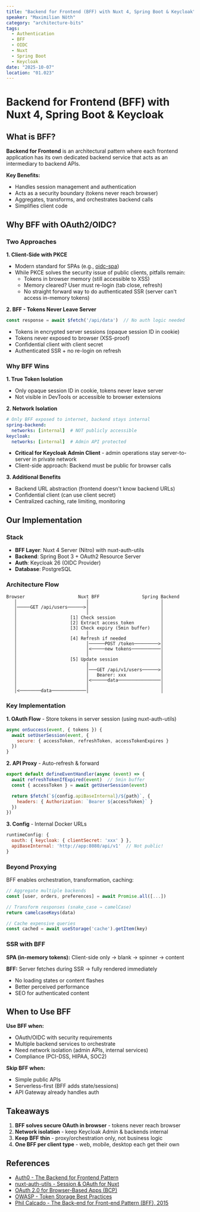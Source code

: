 ```yaml
---
title: "Backend for Frontend (BFF) with Nuxt 4, Spring Boot & Keycloak"
speaker: "Maximilian Nöth"
category: "architecture-bits"
tags:
  - Authentication
  - BFF
  - OIDC
  - Nuxt
  - Spring Boot
  - Keycloak
date: "2025-10-07"
location: "01.023"
---
```


# Backend for Frontend (BFF) with Nuxt 4, Spring Boot & Keycloak

## What is BFF?

**Backend for Frontend** is an architectural pattern where each frontend application has its own dedicated backend service that acts as an intermediary to backend APIs.

**Key Benefits:**
- Handles session management and authentication
- Acts as a security boundary (tokens never reach browser)
- Aggregates, transforms, and orchestrates backend calls
- Simplifies client code

## Why BFF with OAuth2/OIDC?

### Two Approaches

**1. Client-Side with PKCE**
- Modern standard for SPAs (e.g., [oidc-spa](https://github.com/keycloakify/oidc-spa))
- While PKCE solves the security issue of public clients, pitfalls remain:
  - Tokens in browser memory (still accessible to XSS)
  - Memory cleared? User must re-login (tab close, refresh)
  - No straight forward way to do authenticated SSR (server can't access in-memory tokens)

**2. BFF - Tokens Never Leave Server**
```typescript
const response = await $fetch('/api/data')  // No auth logic needed
```
- Tokens in encrypted server sessions (opaque session ID in cookie)
- Tokens never exposed to browser (XSS-proof)
- Confidential client with client secret
- Authenticated SSR + no re-login on refresh

### Why BFF Wins

**1. True Token Isolation**
- Only opaque session ID in cookie, tokens never leave server
- Not visible in DevTools or accessible to browser extensions

**2. Network Isolation**
```yaml
# Only BFF exposed to internet, backend stays internal
spring-backend:
  networks: [internal]  # NOT publicly accessible
keycloak:
  networks: [internal]  # Admin API protected
```
- **Critical for Keycloak Admin Client** - admin operations stay server-to-server in private network
- Client-side approach: Backend must be public for browser calls

**3. Additional Benefits**
- Backend URL abstraction (frontend doesn't know backend URLs)
- Confidential client (can use client secret)
- Centralized caching, rate limiting, monitoring

## Our Implementation

### Stack
- **BFF Layer**: Nuxt 4 Server (Nitro) with nuxt-auth-utils
- **Backend**: Spring Boot 3 + OAuth2 Resource Server
- **Auth**: Keycloak 26 (OIDC Provider)
- **Database**: PostgreSQL

### Architecture Flow

```
Browser                    Nuxt BFF                Spring Backend
   │                          │                           │
   │─────GET /api/users──────>│                           │
   │                          │                           │
   │                    [1] Check session                 │
   │                    [2] Extract access_token          │
   │                    [3] Check expiry (5min buffer)    │
   │                          │                           │
   │                    [4] Refresh if needed             │
   │                          │──────POST /token─────────>│
   │                          │<─────new tokens───────────│
   │                          │                           │
   │                    [5] Update session                │
   │                          │                           │
   │                          │───GET /api/v1/users──────>│
   │                          │   Bearer: xxx             │
   │                          │<──────data────────────────│
   │                          │                           │
   │<────────data─────────────│                           │
```

### Key Implementation

**1. OAuth Flow** - Store tokens in server session (using nuxt-auth-utils)
```javascript
async onSuccess(event, { tokens }) {
  await setUserSession(event, {
    secure: { accessToken, refreshToken, accessTokenExpires }
  })
}
```

**2. API Proxy** - Auto-refresh & forward
```javascript
export default defineEventHandler(async (event) => {
  await refreshTokenIfExpired(event)  // 5min buffer
  const { accessToken } = await getUserSession(event)

  return $fetch(`${config.apiBaseInternal}/${path}`, {
    headers: { Authorization: `Bearer ${accessToken}` }
  })
})
```

**3. Config** - Internal Docker URLs
```javascript
runtimeConfig: {
  oauth: { keycloak: { clientSecret: 'xxx' } },
  apiBaseInternal: 'http://app:8080/api/v1'  // Not public!
}
```

### Beyond Proxying

BFF enables orchestration, transformation, caching:
```javascript
// Aggregate multiple backends
const [user, orders, preferences] = await Promise.all([...])

// Transform responses (snake_case → camelCase)
return camelcaseKeys(data)

// Cache expensive queries
const cached = await useStorage('cache').getItem(key)
```

### SSR with BFF

**SPA (in-memory tokens):** Client-side only → blank → spinner → content

**BFF:** Server fetches during SSR → fully rendered immediately
- No loading states or content flashes
- Better perceived performance
- SEO for authenticated content

## When to Use BFF

**Use BFF when:**
- OAuth/OIDC with security requirements
- Multiple backend services to orchestrate
- Need network isolation (admin APIs, internal services)
- Compliance (PCI-DSS, HIPAA, SOC2)

**Skip BFF when:**
- Simple public APIs
- Serverless-first (BFF adds state/sessions)
- API Gateway already handles auth

## Takeaways

1. **BFF solves secure OAuth in browser** - tokens never reach browser
2. **Network isolation** - keep Keycloak Admin & backends internal
3. **Keep BFF thin** - proxy/orchestration only, not business logic
4. **One BFF per client type** - web, mobile, desktop each get their own

## References

- [Auth0 - The Backend for Frontend Pattern](https://auth0.com/blog/the-backend-for-frontend-pattern-bff/)
- [nuxt-auth-utils - Session & OAuth for Nuxt](https://github.com/atinux/nuxt-auth-utils)
- [OAuth 2.0 for Browser-Based Apps (BCP)](https://datatracker.ietf.org/doc/html/draft-ietf-oauth-browser-based-apps)
- [OWASP - Token Storage Best Practices](https://cheatsheetseries.owasp.org/cheatsheets/HTML5_Security_Cheat_Sheet.html#local-storage)
- [Phil Calcado - The Back-end for Front-end Pattern (BFF), 2015](https://philcalcado.com/2015/09/18/the_back_end_for_front_end_pattern_bff.html)

